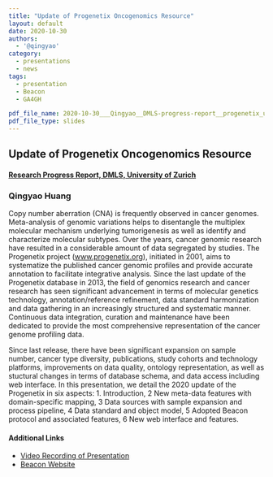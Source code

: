 ```yaml
---
title: "Update of Progenetix Oncogenomics Resource"
layout: default
date: 2020-10-30
authors:
  - '@qingyao'
category:
  - presentations
  - news
tags:
  - presentation
  - Beacon
  - GA4GH

pdf_file_name: 2020-10-30___Qingyao__DMLS-progress-report__progenetix_update.pdf
pdf_file_type: slides
---
```


## Update of Progenetix Oncogenomics Resource
#### [Research Progress Report, DMLS, University of Zurich](https://www.mls.uzh.ch/en/seminars.html)
### Qingyao Huang

Copy number aberration (CNA) is frequently observed in cancer genomes. Meta-analysis of genomic variations helps to disentangle the multiplex molecular mechanism underlying tumorigenesis as well as identify and characterize molecular subtypes. Over the years, cancer genomic research have resulted in a considerable amount of data segregated by studies. The Progenetix project (www.progenetix.org), initiated in 2001, aims to systematize the published cancer genomic profiles and provide accurate annotation to facilitate integrative analysis. Since the last update of the Progenetix database in 2013, the field of genomics research and cancer research has seen significant advancement in terms of molecular genetics technology, annotation/reference refinement, data standard harmonization and data gathering in an increasingly structured and systematic manner. Continuous data integration, curation and maintenance have been dedicated to provide the most comprehensive representation of the cancer genome profiling data. 

Since last release, there have been significant expansion on sample number, cancer type diversity, publications, study cohorts and technology platforms, improvements on data quality, ontology representation, as well as stuctural changes in terms of database schema, and data access including web interface. In this presentation, we detail the 2020 update of the Progenetix in six aspects: 1. Introduction, 2 New meta-data features with domain-specific mapping, 3 Data sources with sample expansion and process pipeline, 4 Data standard and object model, 5 Adopted Beacon protocol and associated features, 6 New web interface and features. 

#### Additional Links
* [Video Recording of Presentation](https://progenetix.org/storage-ext/2020-10-30___Qingyao__DMLS_progress_report_recording.mp4)
* [Beacon Website](http://beacon-project.io)


